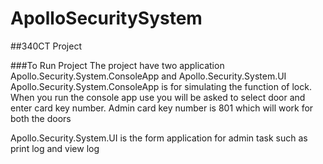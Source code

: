 # ApolloSecuritySystem
##340CT Project 

###To Run Project
The project have two application Apollo.Security.System.ConsoleApp and Apollo.Security.System.UI
Apollo.Security.System.ConsoleApp is for simulating the function of lock.
When you run the console app use you will be asked to select door and enter card key number.
Admin card key number is 801 which will work for both the doors

Apollo.Security.System.UI is the form application for admin task such as print log and view log



